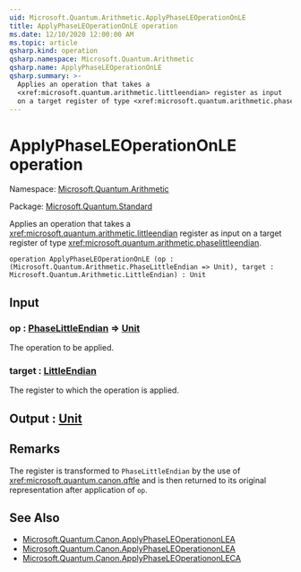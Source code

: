 ```yaml
---
uid: Microsoft.Quantum.Arithmetic.ApplyPhaseLEOperationOnLE
title: ApplyPhaseLEOperationOnLE operation
ms.date: 12/10/2020 12:00:00 AM
ms.topic: article
qsharp.kind: operation
qsharp.namespace: Microsoft.Quantum.Arithmetic
qsharp.name: ApplyPhaseLEOperationOnLE
qsharp.summary: >-
  Applies an operation that takes a
  <xref:microsoft.quantum.arithmetic.littleendian> register as input
  on a target register of type <xref:microsoft.quantum.arithmetic.phaselittleendian>.
---
```


# ApplyPhaseLEOperationOnLE operation

Namespace: [Microsoft.Quantum.Arithmetic](xref:Microsoft.Quantum.Arithmetic)

Package: [Microsoft.Quantum.Standard](https://nuget.org/packages/Microsoft.Quantum.Standard)


Applies an operation that takes a<xref:microsoft.quantum.arithmetic.littleendian> register as inputon a target register of type <xref:microsoft.quantum.arithmetic.phaselittleendian>.

```qsharp
operation ApplyPhaseLEOperationOnLE (op : (Microsoft.Quantum.Arithmetic.PhaseLittleEndian => Unit), target : Microsoft.Quantum.Arithmetic.LittleEndian) : Unit
```


## Input

### op : [PhaseLittleEndian](xref:Microsoft.Quantum.Arithmetic.PhaseLittleEndian) => [Unit](xref:microsoft.quantum.lang-ref.unit) 

The operation to be applied.


### target : [LittleEndian](xref:Microsoft.Quantum.Arithmetic.LittleEndian)

The register to which the operation is applied.



## Output : [Unit](xref:microsoft.quantum.lang-ref.unit)



## Remarks

The register is transformed to `PhaseLittleEndian` by the use of<xref:microsoft.quantum.canon.qftle> and is then returned toits original representation after application of `op`.

## See Also

- [Microsoft.Quantum.Canon.ApplyPhaseLEOperationonLEA](xref:Microsoft.Quantum.Canon.ApplyPhaseLEOperationonLEA)
- [Microsoft.Quantum.Canon.ApplyPhaseLEOperationonLEA](xref:Microsoft.Quantum.Canon.ApplyPhaseLEOperationonLEA)
- [Microsoft.Quantum.Canon.ApplyPhaseLEOperationonLECA](xref:Microsoft.Quantum.Canon.ApplyPhaseLEOperationonLECA)